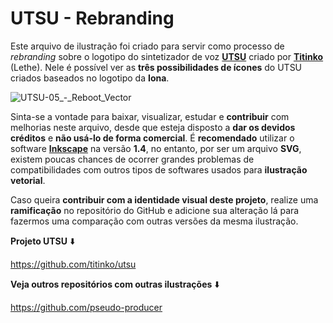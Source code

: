 # UTSU - Rebranding

Este arquivo de ilustração foi criado para servir como processo de _rebranding_ sobre o logotipo do sintetizador de voz **[UTSU](https://github.com/titinko/utsu)** criado por **[Titinko](https://github.com/titinko)** (Lethe). Nele é possível ver as **três possibilidades de ícones** do UTSU criados baseados no logotipo da **Iona**.

![UTSU-05_-_Reboot_Vector](https://github.com/user-attachments/assets/e50f86e0-e232-4027-84e0-767ed4a0209e)

Sinta-se a vontade para baixar, visualizar, estudar e **contribuir** com melhorias neste arquivo, desde que esteja disposto a **dar os devidos créditos** e **não usá-lo de forma comercial**. É **recomendado** utilizar o software **[Inkscape](https://inkscape.org/pt-br/)** na versão **1.4**, no entanto, por ser um arquivo **SVG**, existem poucas chances de ocorrer grandes problemas de compatibilidades com outros tipos de softwares usados para **ilustração vetorial**.

Caso queira **contribuir com a identidade visual deste projeto**, realize uma **ramificação** no repositório do GitHub e adicione sua alteração lá para fazermos uma comparação com outras versões da mesma ilustração.

**Projeto UTSU** ⬇️

https://github.com/titinko/utsu

**Veja outros repositórios com outras ilustrações** ⬇️

https://github.com/pseudo-producer
